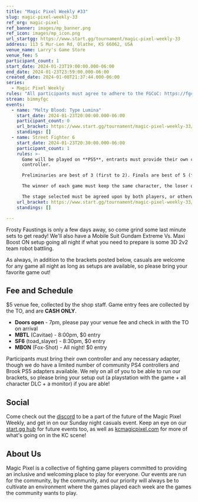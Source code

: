 ```yaml
---
title: "Magic Pixel Weekly #33"
slug: magic-pixel-weekly-33
ref_org: magic-pixel
ref_banner: images/mp_banner.png
ref_icon: images/mp_icon.png
url_startgg: https://www.start.gg/tournament/magic-pixel-weekly-33
address: 113 S Mur-Len Rd, Olathe, KS 66062, USA
venue_name: Larry's Game Store
venue_fee: 5
participant_count: 1
start_date: 2024-01-23T19:00:00.000-06:00
end_date: 2024-01-23T23:59:00.000-06:00
created_date: 2024-01-08T21:37:44.000-06:00
series:
  - Magic Pixel Weekly
rules: "All participants must agree to adhere to the FGCoC: https://fgcoc.com/"
stream: bimmyfgc
events:
  - name: "Melty Blood: Type Lumina"
    start_date: 2024-01-23T20:00:00.000-06:00
    participant_count: 0
    url_bracket: https://www.start.gg/tournament/magic-pixel-weekly-33/events/melty-blood-type-lumina/brackets/1550945/2329299
    standings: []
  - name: Street Fighter 6
    start_date: 2024-01-23T20:30:00.000-06:00
    participant_count: 1
    rules: >-
      Game will be played on **PS5**, entrants must provide their own compatible
      controller.  

      Preliminaries are best of 3 (first to 2). Finals are best of 5 (first to 3).  

      The winner of each game must keep the same character, the loser of that game may switch characters.  

      The stage selected must be agreed upon by both players, or otherwise selected at random.
    url_bracket: https://www.start.gg/tournament/magic-pixel-weekly-33/events/street-fighter-6/brackets/1550944/2329298
    standings: []

---
```


Frosty Faustings is only a few days away, so come grind some last minute sets to get ready! We'll also have a Mobile Suit Gundam Extreme Vs. Maxi Boost ON setup going all night if what you need to prepare is some 3D 2v2 team robot battling. 

As always, in addition to the brackets posted below, casuals are welcome for any game all night as long as setups are available, so please bring your favorite game out! 

## Fee and Schedule
$5 venue fee, collected by the shop staff. Game entry fees are collected by the TO, and are **CASH ONLY**. 

- **Doors open** - 7pm, please pay your venue fee and check in with the TO on arrival
- **MBTL** (Cavitae) - 8:00pm, $0 entry
- **SF6** (toad_slayer) - 8:30pm, $0 entry
- **MBON** (Fox-Shot) - All night! $0 entry

Participants must bring their own controller and any necessary adapter, though we do have a limited number of community PS4 controllers and Brook PS5 adapters available. We rely on all of you to be able to run our brackets, so please bring your setup out (a playstation with the game + all character DLC + a monitor) if you are able!  

## Social
Come check out the [discord](https://discord.gg/jkmn6CVrrQ) to be a part of the future of the Magic Pixel Weekly, and get in on our Sunday night casuals event. Keep an eye on our [start.gg hub](https://www.start.gg/hub/magic-pixel) for future events too, as well as [kcmagicpixel.com](https://kcmagicpixel.com) for more of what's going on in the KC scene!

## About Us

Magic Pixel is a collective of fighting game players committed to providing an inclusive and welcoming place to play for everyone. Our events are run for the community, by the community, and our priority will always be to cultivate an environment where the games played each week are the games the community wants to play.
  